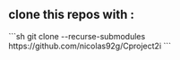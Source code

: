 <h2>
    clone this repos with :
</h2>
```sh
git clone --recurse-submodules https://github.com/nicolas92g/Cproject2i
```